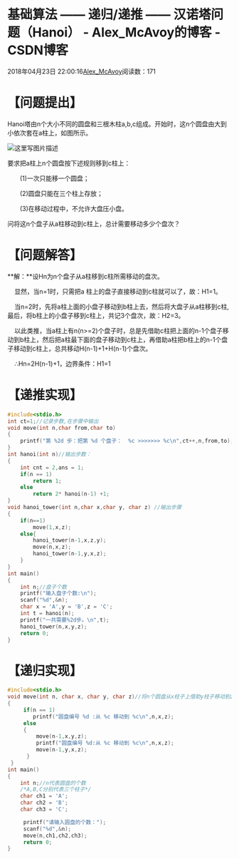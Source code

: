 # 基础算法 —— 递归/递推 —— 汉诺塔问题（Hanoi） - Alex_McAvoy的博客 - CSDN博客





2018年04月23日 22:00:16[Alex_McAvoy](https://me.csdn.net/u011815404)阅读数：171








# 【问题提出】

Hanoi塔由n个大小不同的圆盘和三根木柱a,b,c组成。开始时，这n个圆盘由大到小依次套在a柱上，如图所示。 

![这里写图片描述](https://img-blog.csdn.net/20160518104857102)

要求把a柱上n个圆盘按下述规则移到c柱上： 

　　(1)一次只能移一个圆盘； 

　　(2)圆盘只能在三个柱上存放； 

　　(3)在移动过程中，不允许大盘压小盘。 

问将这n个盘子从a柱移动到c柱上，总计需要移动多少个盘次？ 

# 【问题解答】

**解：**设Hn为n个盘子从a柱移到c柱所需移动的盘次。

    显然，当n=1时，只需把a 柱上的盘子直接移动到c柱就可以了，故：H1=1。

    当n=2时，先将a柱上面的小盘子移动到b柱上去，然后将大盘子从a柱移到c柱,最后，将b柱上的小盘子移到c柱上，共记3个盘次，故：H2=3。

    以此类推，当a柱上有n(n>=2)个盘子时，总是先借助c柱把上面的n-1个盘子移动到b柱上，然后把a柱最下面的盘子移动到c柱上，再借助a柱把b柱上的n-1个盘子移动到c柱上，总共移动H(n-1)+1+H(n-1)个盘次。 

    ∴Hn=2H(n-1)+1，边界条件：H1=1

# 【递推实现】

```cpp
#include<stdio.h>
int ct=1;//记录步数,在步骤中输出
void move(int n,char from,char to)
{
    printf("第 %2d 步：把第 %d 个盘子：  %c >>>>>>> %c\n",ct++,n,from,to);
}
int hanoi(int n)//输出步数：
{
    int cnt = 2,ans = 1;
    if(n == 1)
        return 1;
    else
        return 2* hanoi(n-1) +1;
}
void hanoi_tower(int n,char x,char y, char z) //输出步骤
{
    if(n==1)
        move(1,x,z);
    else{
        hanoi_tower(n-1,x,z,y);
        move(n,x,z);
        hanoi_tower(n-1,y,x,z);
    }
}
int main()
{
    int n;//盘子个数
    printf("输入盘子个数:\n");
    scanf("%d",&n);
    char x = 'A',y = 'B',z = 'C';
    int t = hanoi(n);
    printf("一共需要%2d步。\n",t);
    hanoi_tower(n,x,y,z);
    return 0;
}
```

# 【递归实现】

```cpp
#include<stdio.h>
void move(int n, char x, char y, char z)//将n个圆盘从x柱子上借助y柱子移动到z柱子上
{
     if(n == 1)
     	printf("圆盘编号 %d :从 %c 移动到 %c\n",n,x,z);
     else
     {
         move(n-1,x,y,z);
         printf("圆盘编号 %d:从 %c 移动到 %c\n",n,x,z);
         move(n-1,y,x,z);
      }
 }
int main()
{
    int n;//n代表圆盘的个数
    /*A,B,C分别代表三个柱子*/
    char ch1 = 'A';
    char ch2 = 'B';
    char ch3 = 'C';

     printf("请输入圆盘的个数：");
     scanf("%d",&n);
     move(n,ch1,ch2,ch3);
     return 0;
}
```





